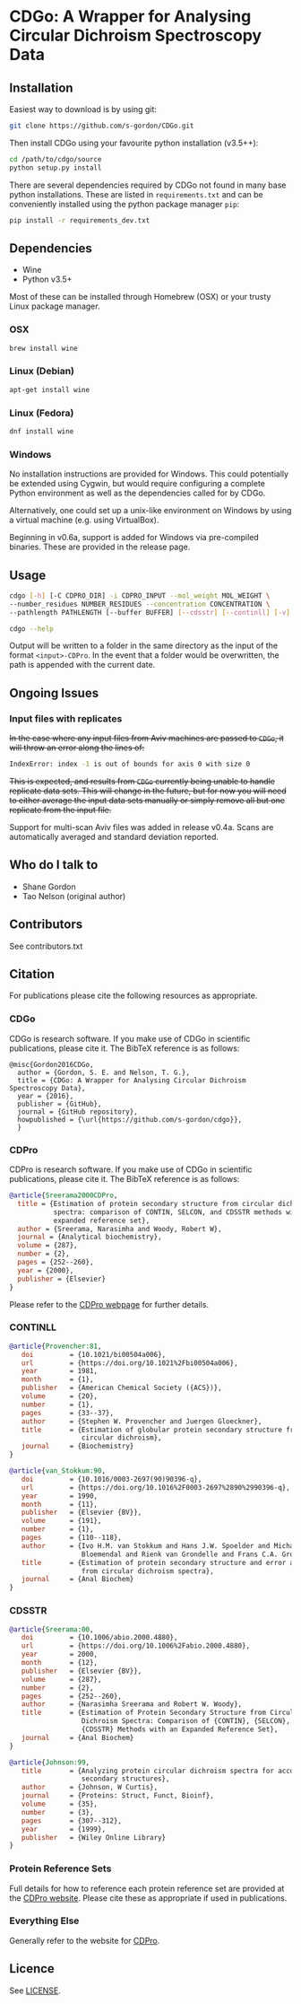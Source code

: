 # CDGo: A Wrapper for Analysing Circular Dichroism Spectroscopy Data

## Installation

Easiest way to download is by using git:

```sh
git clone https://github.com/s-gordon/CDGo.git
```

Then install CDGo using your favourite python installation (v3.5++):

```sh
cd /path/to/cdgo/source
python setup.py install
```

There are several dependencies required by CDGo not found in many base python
installations. These are listed in `requirements.txt` and can be
conveniently installed using the python package manager `pip`:

```sh
pip install -r requirements_dev.txt
```

## Dependencies

* Wine
* Python v3.5+

Most of these can be installed through Homebrew (OSX) or your trusty Linux
package manager.

### OSX ###

```sh
brew install wine
```

### Linux (Debian) ###

```sh
apt-get install wine
```

### Linux (Fedora) ###

```sh
dnf install wine
```

### Windows ###

No installation instructions are provided for Windows. This could potentially be
extended using Cygwin, but would require configuring a complete Python
environment as well as the dependencies called for by CDGo.

Alternatively, one could set up a unix-like environment on Windows by using a
virtual machine (e.g. using VirtualBox).

Beginning in v0.6a, support is added for Windows via pre-compiled binaries.
These are provided in the release page.

## Usage

```sh
cdgo [-h] [-C CDPRO_DIR] -i CDPRO_INPUT --mol_weight MOL_WEIGHT \
--number_residues NUMBER_RESIDUES --concentration CONCENTRATION \
--pathlength PATHLENGTH [--buffer BUFFER] [--cdsstr] [--continll] [-v]
```

```sh
cdgo --help
```

Output will be written to a folder in the same directory as the input of the
format `<input>-CDPro`. In the event that a folder would be overwritten, the
path is appended with the current date.

## Ongoing Issues

### Input files with replicates ###

~~In the case where any input files from Aviv machines are passed to `CDGo`, it
will throw an error along the lines of:~~

```sh
IndexError: index -1 is out of bounds for axis 0 with size 0
```

~~This is expected, and results from `CDGo` currently being unable to handle
replicate data sets. This will change in the future, but for now you will need
to either average the input data sets manually or simply remove all but one
replicate from the input file.~~

Support for multi-scan Aviv files was added in release v0.4a. Scans are
automatically averaged and standard deviation reported.

## Who do I talk to

* Shane Gordon
* Tao Nelson (original author)

## Contributors

See contributors.txt

## Citation

For publications please cite the following resources as appropriate.

### CDGo

CDGo is research software. If you make use of CDGo in scientific publications,
please cite it. The BibTeX reference is as follows:

```
@misc{Gordon2016CDGo,
  author = {Gordon, S. E. and Nelson, T. G.},
  title = {CDGo: A Wrapper for Analysing Circular Dichroism Spectroscopy Data},
  year = {2016},
  publisher = {GitHub},
  journal = {GitHub repository},
  howpublished = {\url{https://github.com/s-gordon/cdgo}},
  }
```

### CDPro

CDPro is research software. If you make use of CDGo in scientific publications,
please cite it. The BibTeX reference is as follows:

```bib
@article{Sreerama2000CDPro,
  title = {Estimation of protein secondary structure from circular dichroism
           spectra: comparison of CONTIN, SELCON, and CDSSTR methods with an
           expanded reference set},
  author = {Sreerama, Narasimha and Woody, Robert W},
  journal = {Analytical biochemistry},
  volume = {287},
  number = {2},
  pages = {252--260},
  year = {2000},
  publisher = {Elsevier}
}
```

Please refer to the
[CDPro webpage](http://sites.bmb.colostate.edu/sreeram/CDPro/) for further
details.

### CONTINLL ###

```bib
@article{Provencher:81,
   doi         = {10.1021/bi00504a006},
   url         = {https://doi.org/10.1021%2Fbi00504a006},
   year        = 1981,
   month       = {1},
   publisher   = {American Chemical Society ({ACS})},
   volume      = {20},
   number      = {1},
   pages       = {33--37},
   author      = {Stephen W. Provencher and Juergen Gloeckner},
   title       = {Estimation of globular protein secondary structure from
                  circular dichroism},
   journal     = {Biochemistry}
}

@article{van_Stokkum:90,
   doi         = {10.1016/0003-2697(90)90396-q},
   url         = {https://doi.org/10.1016%2F0003-2697%2890%2990396-q},
   year        = 1990,
   month       = {11},
   publisher   = {Elsevier {BV}},
   volume      = {191},
   number      = {1},
   pages       = {110--118},
   author      = {Ivo H.M. van Stokkum and Hans J.W. Spoelder and Michael
                  Bloemendal and Rienk van Grondelle and Frans C.A. Groen},
   title       = {Estimation of protein secondary structure and error analysis
                  from circular dichroism spectra},
   journal     = {Anal Biochem}
}

```

### CDSSTR

```bib
@article{Sreerama:00,
   doi         = {10.1006/abio.2000.4880},
   url         = {https://doi.org/10.1006%2Fabio.2000.4880},
   year        = 2000,
   month       = {12},
   publisher   = {Elsevier {BV}},
   volume      = {287},
   number      = {2},
   pages       = {252--260},
   author      = {Narasimha Sreerama and Robert W. Woody},
   title       = {Estimation of Protein Secondary Structure from Circular
                  Dichroism Spectra: Comparison of {CONTIN}, {SELCON}, and
                  {CDSSTR} Methods with an Expanded Reference Set},
   journal     = {Anal Biochem}
}

@article{Johnson:99,
   title       = {Analyzing protein circular dichroism spectra for accurate
                  secondary structures},
   author      = {Johnson, W Curtis},
   journal     = {Proteins: Struct, Funct, Bioinf},
   volume      = {35},
   number      = {3},
   pages       = {307--312},
   year        = {1999},
   publisher   = {Wiley Online Library}
}
```

### Protein Reference Sets

Full details for how to reference each protein reference set are provided at
the [CDPro website](https://sites.bmb.colostate.edu/sreeram/CDPro/). Please
cite these as appropriate if used in publications.

### Everything Else

Generally refer to the website for
[CDPro](http://sites.bmb.colostate.edu/sreeram/CDPro/).

## Licence

See [LICENSE](https://github.com/s-gordon/CDGo/blob/development/LICENSE).
